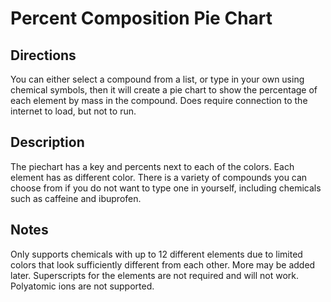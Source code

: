 # Percent Composition Pie Chart

## Directions
You can either select a compound from a list, or type in your own using chemical symbols, then it will create a pie chart to show the percentage of each element by mass in the compound. Does require connection to the internet to load, but not to run.

## Description
The piechart has a key and percents next to each of the colors. Each element has as different color. There is a variety of compounds you can choose from if you do not want to type one in yourself, including chemicals such as caffeine and ibuprofen. 

## Notes
Only supports chemicals with up to 12 different elements due to limited colors that look sufficiently different from each other. More may be added later. Superscripts for the elements are not required and will not work. Polyatomic ions are not supported.
